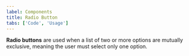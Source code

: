```yaml
---
label: Components
title: Radio Button
tabs: ['Code', 'Usage']
---
```


<page-intro>**Radio buttons** are used when a list of two or more options are mutually exclusive, meaning the user must select only one option.</page-intro>

<component 
    name="Radio Button"
    component="radio-button" 
    variation="radio-button"
    experimental="true"
    >
</component>
<component-docs component="radio-button" experimental="true"></component-docs>
